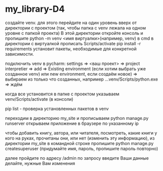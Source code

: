 # my_library-D4
создайте venv. для этого перейдите на один уровень вверх от директории с проектом 
(так, чтобы папка с venv лежала на одном уровне с папкой проекта)
В этой директории откройте консоль и пропишите  python -m venv <имя виртуалки>(например, venv)
в cmd в директории с виртуалкой прописать Scripts/activate
pip install -r requirements установит пакеты, необходимые для конкретной зависимости.

подключить venv в pycharm: settings => <ваш проект> => project interpretier => add => Existing environment 
(если хотим выбрать уже созданное venv) или new environment, если создаём новое) => 
выбираем из только что созданных, например ...venv/Scripts/python.exe => ждём

когда все установится в папке с проектом указываем venv/Scripts/activate (в консоли)

pip list - проверка установленных пакетов в venv

переходим в директорию my_site и прописываем python manage.py runserver
открываем приложение в браузере по указанному ip

чтобы добавить книгу, автора, или читателя, посмотреть, какие книги у кого на руках, прочитаны они,
или нет (изменить эту информацию), 
из директории my_site в командной строке
пропишите python manage.py createsuperuser (придумайте имя, пароль, пропишите пароль повторно)

далее пройдите по адресу /admin
по запросу введите Ваши данные
делайте, нужные Вам изменения
